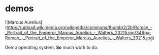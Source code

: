 # demos

![Marcus Aurelius]
(https://upload.wikimedia.org/wikipedia/commons/thumb/2/2b/Roman_-_Portrait_of_the_Emperor_Marcus_Aurelius_-_Walters_23215.jpg/349px-Roman_-_Portrait_of_the_Emperor_Marcus_Aurelius_-_Walters_23215.jpg)

Demo operating system.
**So** much work to do.
